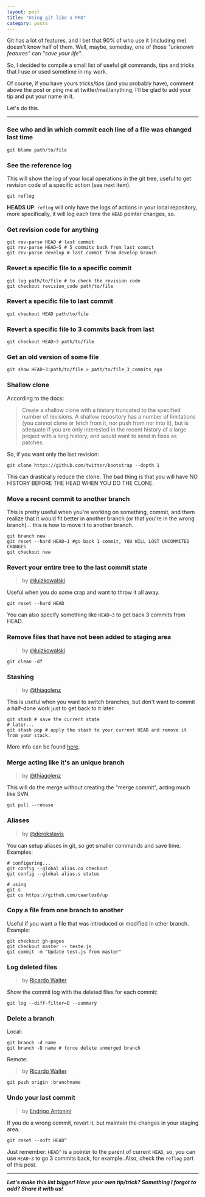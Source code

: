 ```yaml
---
layout: post
title: "Using git like a PRO"
category: posts
---
```


Git has a lot of features, and I bet that 90% of who use it (including me)
doesn't know half of them. Well, maybe, someday, one of those _"unknown features"_
can _"save your life"_.

So, I decided to compile a small list of useful git commands, tips and tricks
that I use or used sometime in my work.

Of course, if you have yours tricks/tips (and you probably have), comment above
the post or ping me at twitter/mail/anything, I'll be glad to add your tip and
put your name in it.

Let's do this.

----------


### See who and in which commit each line of a file was changed last time

    git blame path/to/file

### See the reference log

This will show the log of your local operations in the git tree, useful to get
revision code of a specific action (see next item).

    git reflog
    
**HEADS UP**: `reflog` will only have the logs of actions in your local repository,
more specifically, it will log each time the `HEAD` pointer changes, so.


### Get revision code for anything

    git rev-parse HEAD # last commit
    git rev-parse HEAD~5 # 5 commits back from last commit
    git rev-parse develop # last commit from develop branch

### Revert a specific file to a specific commit

    git log path/to/file # to check the revision code
    git checkout revision_code path/to/file

### Revert a specific file to last commit

    git checkout HEAD path/to/file

### Revert a specific file to 3 commits back from last

    git checkout HEAD~3 path/to/file

### Get an old version of some file

    git show HEAD~3:path/to/file > path/to/file_3_commits_ago

### Shallow clone

According to the docs:

> Create a shallow clone with a history truncated to the specified number of
revisions. A shallow repository has a number of limitations (you cannot clone
or fetch from it, nor push from nor into it), but is adequate if you are only
interested in the recent history of a large project with a long history, and
would want to send in fixes as patches.

So, if you want only the last revision:

    git clone https://github.com/twitter/bootstrap --depth 1


This can drastically reduce the clone. The bad thing is that you will have NO
HISTORY BEFORE THE HEAD WHEN YOU DO THE CLONE.

### Move a recent commit to another branch

This is pretty useful when you're working on something, commit, and them
realize that it would fit better in another branch (or that you're in the
wrong branch)... this is how to move it to another branch.

    git branch new
    git reset --hard HEAD~1 #go back 1 commit, YOU WILL LOST UNCOMMITED CHANGES
    git checkout new


### Revert your entire tree to the last commit state
> by [@luizkowalski](https://github.com/luizkowalski)

Useful when you do some crap and want to throw it all away.

    git reset --hard HEAD

You can also specify something like `HEAD~3` to get back 3 commits from HEAD.


### Remove files that have not been added to staging area
> by [@luizkowalski](https://github.com/luizkowalski)

    git clean -df


### Stashing

> by [@thiagolenz](https://github.com/thiagolenz)

This is useful when you want to switch branches, but don't want to commit a
half-done work just to get back to it later.

    git stash # save the current state
    # later...
    git stash pop # apply the stash to your current HEAD and remove it from your stack.

More info can be found [here](http://git-scm.com/book/en/Git-Tools-Stashing).

### Merge acting like it's an unique branch

> by [@thiagolenz](https://github.com/thiagolenz)

This will do the merge without creating the "merge commit", acting
much like SVN.

    git pull --rebase


### Aliases

> by [@derekstavis](https://github.com/derekstavis)

You can setup aliases in git, so get smaller commands and save time. Examples:

    # configuring...
    git config --global alias.co checkout
    git config --global alias.s status

    # using
    git s
    git co https://github.com/caarlos0/up


### Copy a file from one branch to another

Useful if you want a file that was introduced or modified in other branch. Example:


    git checkout gh-pages
    git checkout master -- teste.js
    git commit -m "Update test.js from master"


### Log deleted files

> by [Ricardo Walter](https://twitter.com/ricardo_walter)

Show the commit log with the deleted files for each commit:

    git log --diff-filter=D --summary


### Delete a branch

Local:
    
    git branch -d name
    git branch -D name # force delete unmerged branch
    
Remote:

> by [Ricardo Walter](https://twitter.com/ricardo_walter)

    git push origin :branchname


### Undo your last commit

> by [Endrigo Antonini](https://github.com/antonini)

If you do a wrong commit, revert it, but maintain the changes in your staging
area.

    git reset --soft HEAD^
    
Just remember: `HEAD^` is a pointer to the parent of current `HEAD`, so, you
can use `HEAD~3` to go 3 commits back, for example. Also, check the `reflog`
part of this post.

---

***Let's make this list bigger! Have your own tip/trick? Something I forgot to add?
Share it with us!***
